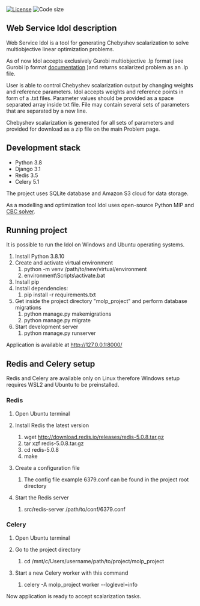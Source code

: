 [![License](https://img.shields.io/github/license/rhombicosi/molp_project)](LICENSE)
![Code size](https://img.shields.io/github/languages/code-size/rhombicosi/Idol)
## **Web Service Idol description**
Web Service Idol is a tool for generating Chebyshev scalarization to solve multiobjective linear optimization problems.

As of now Idol accepts exclusively Gurobi multiobjective .lp format (see Gurobi lp format [documentation](https://www.gurobi.com/documentation/9.0/refman/lp_format.html#format:LP) )and returns scalarized problem as an .lp file.

User is able to control Chebyshev scalarization output by changing weights and reference parameters.
Idol accepts weights and reference points in form of a .txt files. Parameter values should be provided as a space separated array inside txt file.
File may contain several sets of parameters that are separated by a new line.

Chebyshev scalarization is generated for all sets of parameters and provided for download as a zip file on the main Problem page.

## **Development stack**

* Python 3.8
* Django 3.1
* Redis 3.5
* Celery 5.1

The project uses SQLite database and Amazon S3 cloud for data storage.

As a modelling and optimization tool Idol uses open-source Python MIP and [CBC solver](https://github.com/coin-or/Cbc).

## **Running project**

It is possible to run the Idol on Windows and Ubuntu operating systems.

1.  Install Python 3.8.10
1.  Create and activate virtual environment 
    1.  python -m venv /path/to/new/virtual/environment
    1.  environment\Scripts\activate.bat
1.  Install pip
1.  Install dependencies:
    1.  pip install -r requirements.txt
1.  Get inside the project directory "molp_project" and perform database migrations
    1.  python manage.py makemigrations
    1.  python manage.py migrate
1.  Start development server
    1.  python manage.py runserver
    
Application is available at http://127.0.0.1:8000/

## **Redis and Celery setup**
Redis and Celery are available only on Linux therefore Windows setup requires WSL2 and Ubuntu to be preinstalled.

### **Redis**
1. Open Ubuntu terminal
1. Install Redis the latest version
    1. wget http://download.redis.io/releases/redis-5.0.8.tar.gz
    1. tar xzf redis-5.0.8.tar.gz
    1. cd redis-5.0.8
    1. make
    
1. Create a configuration file
   1. The config file example 6379.conf can be found in the project root directory
    
1. Start the Redis server
    1. src/redis-server /path/to/conf/6379.conf

### **Celery**
1. Open Ubuntu terminal
1. Go to the project directory
    1. cd /mnt/c/Users/username/path/to/project/molp_project
    
1. Start a new Celery worker with this command
    1. celery -A molp_project worker --loglevel=info

Now application is ready to accept scalarization tasks.
